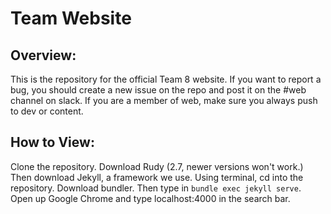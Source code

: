 # Team Website

## Overview:
This is the repository for the official Team 8 website. If you want to report a bug, you should create a new issue on the repo and post it on the #web channel on slack. If you are a member of web, make sure you always push to dev or content. 

## How to View:
Clone the repository. Download Rudy (2.7, newer versions won't work.) Then download Jekyll, a framework we use. Using terminal, cd into the repository. Download bundler. Then type in `bundle exec jekyll serve`. Open up Google Chrome and type localhost:4000 in the search bar. 